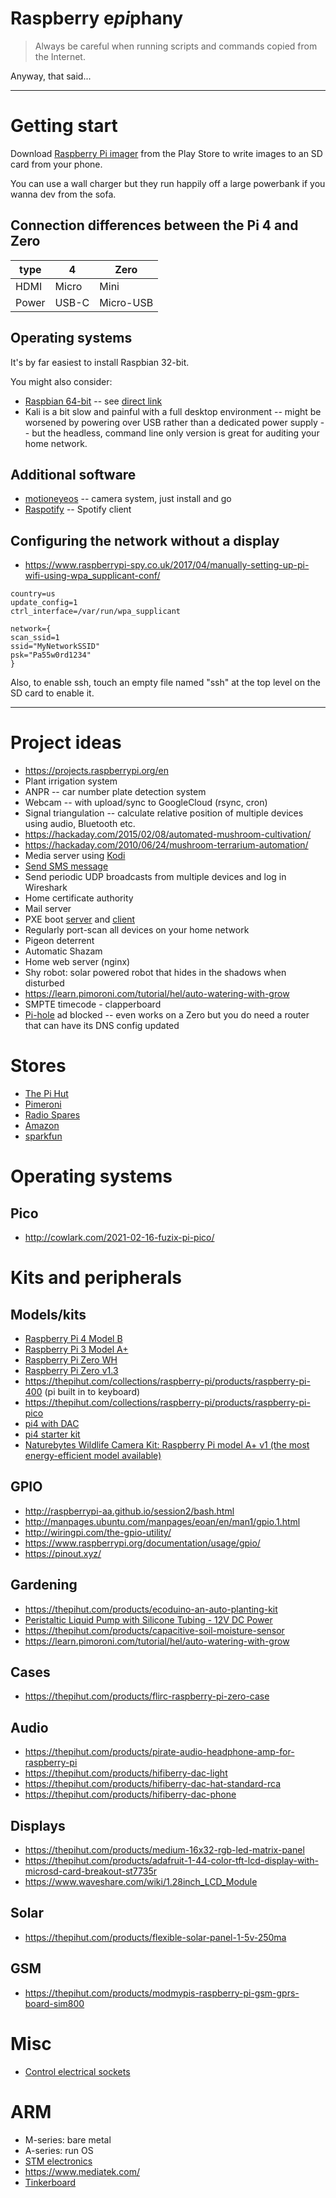 # Raspberry e*pi*phany

> Always be careful when running scripts and commands copied from the Internet.

Anyway, that said...

---

# Getting start
Download [Raspberry Pi imager](https://www.raspberrypi.org/%20downloads/) from
the Play Store to write images to an SD card from your phone.

You can use a wall charger but they run happily off a large powerbank if you
wanna dev from the sofa.

## Connection differences between the Pi 4 and Zero

| type | 4 | Zero |
| --- |---|---|
| HDMI | Micro | Mini |
| Power | USB-C | Micro-USB |

## Operating systems
It's by far easiest to install Raspbian 32-bit.

You might also consider:
- [Raspbian
64-bit](https://raspberrytips.com/raspberry-pi-os-64-bits-vs-32-bits/) -- see
[direct link](https://downloads.raspberrypi.org/raspios_arm64/images/)
- Kali is a bit slow and painful with a full desktop environment -- might be worsened by powering over USB rather
than a dedicated power supply -- but the headless, command line only version is great for auditing your home network.

## Additional software
- [motioneyeos](https://github.com/ccrisan/motioneyeos/releases/tag/nightly-dev)
-- camera system, just install and go
- [Raspotify](https://pimylifeup.com/raspberry-pi-spotify/) -- Spotify client

## Configuring the network without a display
- https://www.raspberrypi-spy.co.uk/2017/04/manually-setting-up-pi-wifi-using-wpa_supplicant-conf/

```
country=us
update_config=1
ctrl_interface=/var/run/wpa_supplicant

network={
scan_ssid=1
ssid="MyNetworkSSID"
psk="Pa55w0rd1234"
}
```

Also, to enable ssh, touch an empty file named "ssh" at the top level on the SD card to enable it.

---

# Project ideas
- https://projects.raspberrypi.org/en
- Plant irrigation system
- ANPR -- car number plate detection system
- Webcam -- with upload/sync to GoogleCloud (rsync, cron)
- Signal triangulation -- calculate relative position of multiple devices using audio, Bluetooth etc.
- https://hackaday.com/2015/02/08/automated-mushroom-cultivation/
- https://hackaday.com/2010/06/24/mushroom-terrarium-automation/
- Media server using [Kodi](https://en.wikipedia.org/wiki/Kodi_(software))
- [Send SMS message](https://github.com/modmypi/SIM800)
- Send periodic UDP broadcasts from multiple devices and log in Wireshark
- Home certificate authority
- Mail server
- PXE boot [server](https://linuxconfig.org/how-to-configure-a-raspberry-pi-as-a-pxe-boot-server) and [client](https://brainsnapped.com/2020/10/27/pxe-booting-raspberry-pi-os-part-1-client-setup/)
- Regularly port-scan all devices on your home network
- Pigeon deterrent
- Automatic Shazam
- Home web server (nginx)
- Shy robot: solar powered robot that hides in the shadows when disturbed
- https://learn.pimoroni.com/tutorial/hel/auto-watering-with-grow
- SMPTE timecode - clapperboard
- [Pi-hole](https://pi-hole.net/) ad blocked -- even works on a Zero but you do
need a router that can have its DNS config updated

# Stores
- [The Pi Hut](https://thepihut.com/)
- [Pimeroni](https://shop.pimoroni.com/)
- [Radio Spares](https://uk.rs-online.com/web/p/raspberry-pi/1373331/)
- [Amazon](https://www.amazon.co.uk/MakerFun-Dongle-Expansion-Board-Raspberry/dp/B07KR5PM7J/ref=sr_1_5?dchild=1&keywords=Raspberry+Pi+zero&qid=1620719318&sr=8-5)
- [sparkfun](https://www.sparkfun.com/)

# Operating systems
## Pico
- http://cowlark.com/2021-02-16-fuzix-pi-pico/

# Kits and peripherals
## Models/kits
- [Raspberry Pi 4 Model B](https://thepihut.com/products/raspberry-pi-4-model-b?variant=20064052740158)
- [Raspberry Pi 3 Model A+](https://thepihut.com/collections/raspberry-pi/products/raspberry-pi-3-model-a-plus)
- [Raspberry Pi Zero WH](https://thepihut.com/collections/raspberry-pi/products/raspberry-pi-zero-wh-with-pre-soldered-header)
- [Raspberry Pi Zero v1.3](https://thepihut.com/collections/raspberry-pi/products/raspberry-pi-zero)
- https://thepihut.com/collections/raspberry-pi/products/raspberry-pi-400 (pi built in to keyboard)
- https://thepihut.com/collections/raspberry-pi/products/raspberry-pi-pico
- [pi4 with DAC](https://thepihut.com/collections/latest-raspberry-pi-products/products/allo-boss2-player-including-raspberry-pi-4-2gb)
- [pi4 starter kit](https://thepihut.com/collections/raspberry-pi-kits-and-bundles/products/raspberry-pi-starter-kit?variant=20336446079038)
- [Naturebytes Wildlife Camera Kit: Raspberry Pi model A+ v1 (the most energy-efficient model available)](https://thepihut.com/collections/raspberry-pi-kits-and-bundles/products/naturebytes-wildlife-camera-kit)

## GPIO
- http://raspberrypi-aa.github.io/session2/bash.html
- http://manpages.ubuntu.com/manpages/eoan/en/man1/gpio.1.html
- http://wiringpi.com/the-gpio-utility/
- https://www.raspberrypi.org/documentation/usage/gpio/
- https://pinout.xyz/

## Gardening
- https://thepihut.com/products/ecoduino-an-auto-planting-kit
- [Peristaltic Liquid Pump with Silicone Tubing - 12V DC Power](https://thepihut.com/products/peristaltic-liquid-pump-with-silicone-tubing-12v-dc-power)
- https://thepihut.com/products/capacitive-soil-moisture-sensor
- https://learn.pimoroni.com/tutorial/hel/auto-watering-with-grow

## Cases
- https://thepihut.com/products/flirc-raspberry-pi-zero-case

## Audio
- https://thepihut.com/products/pirate-audio-headphone-amp-for-raspberry-pi
- https://thepihut.com/products/hifiberry-dac-light
- https://thepihut.com/products/hifiberry-dac-hat-standard-rca
- https://thepihut.com/products/hifiberry-dac-phone

## Displays
- https://thepihut.com/products/medium-16x32-rgb-led-matrix-panel
- https://thepihut.com/products/adafruit-1-44-color-tft-lcd-display-with-microsd-card-breakout-st7735r
- https://www.waveshare.com/wiki/1.28inch_LCD_Module

## Solar
- https://thepihut.com/products/flexible-solar-panel-1-5v-250ma

## GSM
- https://thepihut.com/products/modmypis-raspberry-pi-gsm-gprs-board-sim800

# Misc
- [Control electrical sockets](https://tutorials-raspberrypi.com/control-raspberry-pi-wireless-sockets-433mhz-tutorial/)

# ARM
- M-series: bare metal
- A-series: run OS
- [STM electronics](https://www.digikey.co.uk/en/supplier-centers/stmicroelectronics)
- https://www.mediatek.com/
- [Tinkerboard](https://www.asus.com/us/motherboards-components/single-board-computer/all-series/tinker-board/)

